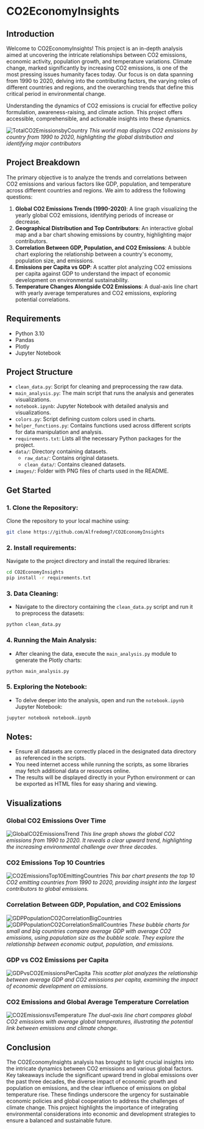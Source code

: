 # CO2EconomyInsights
## Introduction
Welcome to CO2EconomyInsights! This project is an in-depth analysis aimed at uncovering the intricate relationships between CO2 emissions, economic activity, population growth, and temperature variations. Climate change, marked significantly by increasing CO2 emissions, is one of the most pressing issues humanity faces today. Our focus is on data spanning from 1990 to 2020, delving into the contributing factors, the varying roles of different countries and regions, and the overarching trends that define this critical period in environmental change.

Understanding the dynamics of CO2 emissions is crucial for effective policy formulation, awareness-raising, and climate action. This project offers accessible, comprehensible, and actionable insights into these dynamics.

![TotalCO2EmissionsbyCountry](images/total_co2_emissions_by_country.png)
*This world map displays CO2 emissions by country from 1990 to 2020, highlighting the global distribution and identifying major contributors*

## Project Breakdown
The primary objective is to analyze the trends and correlations between CO2 emissions and various factors like GDP, population, and temperature across different countries and regions. We aim to address the following questions:
1. **Global CO2 Emissions Trends (1990-2020)**: A line graph visualizing the yearly global CO2 emissions, identifying periods of increase or decrease.
2. **Geographical Distribution and Top Contributors**: An interactive global map and a bar chart showing emissions by country, highlighting major contributors.
3. **Correlation Between GDP, Population, and CO2 Emissions**: A bubble chart exploring the relationship between a country's economy, population size, and emissions.
4. **Emissions per Capita vs GDP**: A scatter plot analyzing CO2 emissions per capita against GDP to understand the impact of economic development on environmental sustainability.
5. **Temperature Changes Alongside CO2 Emissions**: A dual-axis line chart with yearly average temperatures and CO2 emissions, exploring potential correlations.

## Requirements
- Python 3.10
- Pandas
- Plotly
- Jupyter Notebook

## Project Structure
- `clean_data.py`: Script for cleaning and preprocessing the raw data.
- `main_analysis.py`: The main script that runs the analysis and generates visualizations.
- `notebook.ipynb`: Jupyter Notebook with detailed analysis and visualizations.
- `colors.py`: Script defining custom colors used in charts.
- `helper_functions.py`: Contains functions used across different scripts for data manipulation and analysis.
- `requirements.txt`: Lists all the necessary Python packages for the project.
- `data/`: Directory containing datasets.
    - `raw_data/`: Contains original datasets.
    - `clean_data/`: Contains cleaned datasets.
- `images/`: Folder with PNG files of charts used in the README.

## Get Started

### 1. Clone the Repository:
Clone the repository to your local machine using:
```bash
git clone https://github.com/Alfredomg7/CO2EconomyInsights
```

### 2. Install requirements:
Navigate to the project directory and install the required libraries:
```bash
cd CO2EconomyInsights
pip install -r requirements.txt
```

### 3. Data Cleaning:
- Navigate to the directory containing the `clean_data.py` script and run it to preprocess the datasets:
```bash
python clean_data.py
```

### 4. Running the Main Analysis:
- After cleaning the data, execute the `main_analysis.py` module to generate the Plotly charts:
```bash
python main_analysis.py
```

### 5. Exploring the Notebook:
- To delve deeper into the analysis, open and run the `notebook.ipynb` Jupyter Notebook:
```bash
jupyter notebook notebook.ipynb
```

## Notes:
- Ensure all datasets are correctly placed in the designated data directory as referenced in the scripts.
- You need internet access while running the scripts, as some libraries may fetch additional data or resources online.
- The results will be displayed directly in your Python environment or can be exported as HTML files for easy sharing and viewing.

## Visualizations

### Global CO2 Emissions Over Time
![GlobalCO2EmissionsTrend](images/global_co2_emissions_trend.png)
*This line graph shows the global CO2 emissions from 1990 to 2020. It reveals a clear upward trend, highlighting the increasing environmental challenge over three decades.*

### CO2 Emissions Top 10 Countries
![CO2EmissionsTop10EmittingCountries](images/top_10_emitting_countries.png)
*This bar chart presents the top 10 CO2 emitting countries from 1990 to 2020, providing insight into the largest contributors to global emissions.*

### Correlation Between GDP, Population, and CO2 Emissions
![GDPPopulationCO2CorrelationBigCountries](images/gdp_co2_pop_bubble_chart_big_countries.png)
![GDPPopulationCO2CorrelationSmallCountries](images/gdp_co2_pop_bubble_chart_small_countries.png)
*These bubble charts for small and big countries compare average GDP with average CO2 emissions, using population size as the bubble scale. They explore the relationship between economic output, population, and emissions.*

### GDP vs CO2 Emissions per Capita
![GDPvsCO2EmissionsPerCapita](images/gdp_co2_per_capita_bubble_chart.png)
*This scatter plot analyzes the relationship between average GDP and CO2 emissions per capita, examining the impact of economic development on emissions.*

### CO2 Emissions and Global Average Temperature Correlation
![CO2EmissionsvsTemperature](images/co2_emissions_vs_global_temp_dual_line_chart.png)
*The dual-axis line chart compares global CO2 emissions with average global temperatures, illustrating the potential link between emissions and climate change.*

## Conclusion
The CO2EconomyInsights analysis has brought to light crucial insights into the intricate dynamics between CO2 emissions and various global factors. Key takeaways include the significant upward trend in global emissions over the past three decades, the diverse impact of economic growth and population on emissions, and the clear influence of emissions on global temperature rise. These findings underscore the urgency for sustainable economic policies and global cooperation to address the challenges of climate change. This project highlights the importance of integrating environmental considerations into economic and development strategies to ensure a balanced and sustainable future.

